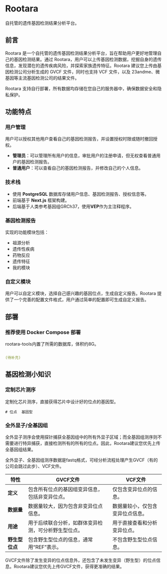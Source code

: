 # Rootara

自托管的遗传基因检测结果分析平台。


## 前言

Rootara 是一个自托管的遗传基因检测结果分析平台，旨在帮助用户更好地管理自己的基因检测结果。通过 Rootara，用户可以上传基因检测数据，挖掘自身的遗传信息，发现潜在的遗传疾病风险，并探索家族遗传特征。Rootara 建议您上传由基因检测公司分析生成的 GVCF 文件，同时也支持 VCF 文件，以及 23andme、微基因等主流基因检测公司的结果文件。

Rootara 支持自行部署，所有数据均存储在您自己的服务器中，确保数据安全和隐私保护。

## 功能特点

### 用户管理

用户可以授权其他用户查看自己的基因检测报告，并设置授权时限或随时撤回授权。

- **管理员**：可以管理所有用户的信息，审批用户的注册申请，但无权查看普通用户的基因检测报告。
- **普通用户**：可以查看自己的基因检测报告，并修改自己的个人信息。

### 技术栈

- 使用 **PostgreSQL** 数据库存储用户信息、基因检测报告、授权信息等。
- 前端基于 **Next.js** 框架构建。
- 后端基于人类参考基因组GRCh37，使用**VEP**作为主注释程序。

### 基因检测报告

实现的功能模块包括：

- 祖源分析
- 遗传性疾病
- 药物反应
- 遗传特征
- 我的模块

### 自定义模块

用户可以自定义模块，选择自己感兴趣的基因位点，生成自定义报告。Rootara 提供了一个完善的配置文件格式，用户通过简单的配置即可生成自定义报告。

## 部署

### 推荐使用 Docker Compose 部署

rootara-tools内置了所需的数据库，体积约8G。


```yaml

(待补充)

```



## 基因检测小知识

### 定制芯片测序

定制化芯片测序，直接获得芯片中设计好的位点的基因型。

```
# 位点  基因型
```



### 全外显子/全基因组

全外显子测序会使用探针捕获全基因组中的所有外显子区域；而全基因组测序则不需要进行特异捕获，直接检测所有的所有的位点。因此，Rootara建议您优先上传全基因组结果。

全外显子、全基因组测序数据是fastq格式，可经分析流程处理产生GVCF（有的公司会跳过此步）、VCF文件。

| 特性           | GVCF文件                                             | VCF文件                          |
| -------------- | ---------------------------------------------------- | -------------------------------- |
| **定义**       | 包含所有位点的基因组变异信息，包括非变异位点。       | 仅包含变异位点的信息。           |
| **数据量**     | 数据量较大，因为包含非变异位点信息。                 | 数据量较小，仅包含变异位点信息。 |
| **用途**       | 用于后续联合分析，如群体变异检测，可分析野生型位点。 | 用于直接查看和分析变异位点。     |
| **野生型位点** | 包含野生型位点的信息，通常用“REF”表示。              | 不包含野生型位点信息。           |

GVCF文件除了发生变异的位点信息外，还包含了未发生变异（野生型）的位点信息。Rootara建议您优先上传GVCF文件，获得更准确的结果。

